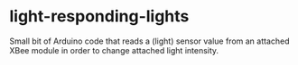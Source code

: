 # light-responding-lights
Small bit of Arduino code that reads a (light) sensor value from an attached XBee module in order to change attached light intensity.

